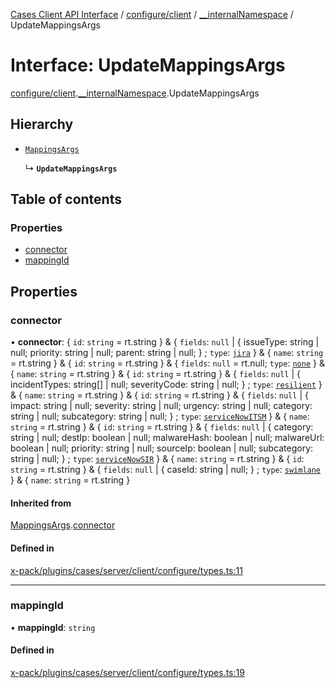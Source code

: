 [Cases Client API Interface](../README.md) / [configure/client](../modules/configure_client.md) / [\_\_internalNamespace](../modules/configure_client.__internalNamespace.md) / UpdateMappingsArgs

# Interface: UpdateMappingsArgs

[configure/client](../modules/configure_client.md).[__internalNamespace](../modules/configure_client.__internalNamespace.md).UpdateMappingsArgs

## Hierarchy

- [`MappingsArgs`](configure_client.__internalNamespace.MappingsArgs.md)

  ↳ **`UpdateMappingsArgs`**

## Table of contents

### Properties

- [connector](configure_client.__internalNamespace.UpdateMappingsArgs.md#connector)
- [mappingId](configure_client.__internalNamespace.UpdateMappingsArgs.md#mappingid)

## Properties

### connector

• **connector**: { `id`: `string` = rt.string } & { `fields`: ``null`` \| { issueType: string \| null; priority: string \| null; parent: string \| null; } ; `type`: [`jira`](../modules/client.__internalNamespace.md#jira)  } & { `name`: `string` = rt.string } & { `id`: `string` = rt.string } & { `fields`: ``null`` = rt.null; `type`: [`none`](../modules/client.__internalNamespace.md#none)  } & { `name`: `string` = rt.string } & { `id`: `string` = rt.string } & { `fields`: ``null`` \| { incidentTypes: string[] \| null; severityCode: string \| null; } ; `type`: [`resilient`](../modules/client.__internalNamespace.md#resilient)  } & { `name`: `string` = rt.string } & { `id`: `string` = rt.string } & { `fields`: ``null`` \| { impact: string \| null; severity: string \| null; urgency: string \| null; category: string \| null; subcategory: string \| null; } ; `type`: [`serviceNowITSM`](../modules/client.__internalNamespace.md#servicenowitsm)  } & { `name`: `string` = rt.string } & { `id`: `string` = rt.string } & { `fields`: ``null`` \| { category: string \| null; destIp: boolean \| null; malwareHash: boolean \| null; malwareUrl: boolean \| null; priority: string \| null; sourceIp: boolean \| null; subcategory: string \| null; } ; `type`: [`serviceNowSIR`](../modules/client.__internalNamespace.md#servicenowsir)  } & { `name`: `string` = rt.string } & { `id`: `string` = rt.string } & { `fields`: ``null`` \| { caseId: string \| null; } ; `type`: [`swimlane`](../modules/client.__internalNamespace.md#swimlane)  } & { `name`: `string` = rt.string }

#### Inherited from

[MappingsArgs](configure_client.__internalNamespace.MappingsArgs.md).[connector](configure_client.__internalNamespace.MappingsArgs.md#connector)

#### Defined in

[x-pack/plugins/cases/server/client/configure/types.ts:11](https://github.com/elastic/kibana/blob/06b0f975f60/x-pack/plugins/cases/server/client/configure/types.ts#L11)

___

### mappingId

• **mappingId**: `string`

#### Defined in

[x-pack/plugins/cases/server/client/configure/types.ts:19](https://github.com/elastic/kibana/blob/06b0f975f60/x-pack/plugins/cases/server/client/configure/types.ts#L19)
